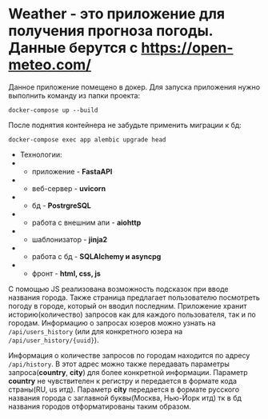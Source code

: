 # Weather - это приложение для получения прогноза погоды. Данные берутся с https://open-meteo.com/ 
Данное приложение помещено в докер. Для запуска приложения нужно выполнить команду из папки проекта:
```commandline
docker-compose up --build
```
После поднятия контейнера не забудьте применить миграции к бд:
```commandline
docker-compose exec app alembic upgrade head
```

* Технологии:
* * приложение - **FastaAPI**
* * веб-сервер - **uvicorn**
* * бд - **PostrgreSQL**
* * работа с внешним апи - **aiohttp**
* * шаблонизатор - **jinja2**
* * работа с бд - **SQLAlchemy и asyncpg**
* * фронт - **html, css, js**


С помощью JS реализована возможность подсказок при вводе названия города. Также страница предлагает пользователю посмотреть погоду в городе, который он вводил последним. 
Приложение хранит историю(количество) запросов как для каждого пользователя, так и по городам. Информацию о запросах юзеров можно узнать на ```/api/users_history``` (или для конкретного юзера на ```/api/user_history/{uuid}```). 

Информация о количестве запросов по городам находится по адресу ```/api/history```. В этот адрес можно также передавать параметры запроса(**country**, **city**) для более конкретной информации. Параметр **country** не чувствителен к регистру и передается в формате кода страны(RU, us итд). 
Параметр **city** передается в формате русского названия города с заглавной буквы(Москва, Нью-Йорк итд) тк в бд названия городов отформатированы таким образом.